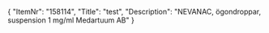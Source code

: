 {
  "ItemNr": "158114",
  "Title": "test",
  "Description": "NEVANAC, ögondroppar, suspension 1 mg/ml Medartuum AB"
}